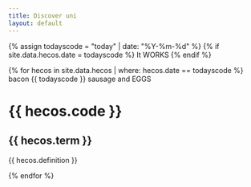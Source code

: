 ```yaml
---
title: Discover uni
layout: default
--- 
```

{% assign todayscode = "today" | date: "%Y-%m-%d"  %}
{% if site.data.hecos.date = todayscode %}
It WORKS
{% endif %}

{% for hecos in  site.data.hecos | where: hecos.date == todayscode %}
 bacon {{ todayscode }} sausage and EGGS
 <h1>  {{ hecos.code }} </h1>
  <h2> {{ hecos.term }} </h2>
  <p> {{ hecos.definition }} </p>
{% endfor %}

